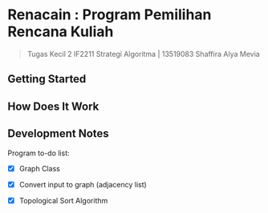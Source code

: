 # Renacain : Program Pemilihan Rencana Kuliah
> Tugas Kecil 2 IF2211 Strategi Algoritma | 13519083 Shaffira Alya Mevia

## Getting Started

## How Does It Work

## Development Notes
Program to-do list:
- [x] Graph Class
- [x] Convert input to graph (adjacency list)
- [x] Topological Sort Algorithm


